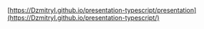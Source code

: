 [https://DzmitryI.github.io/presentation-typescript/presentation](https://DzmitryI.github.io/presentation-typescript/)
